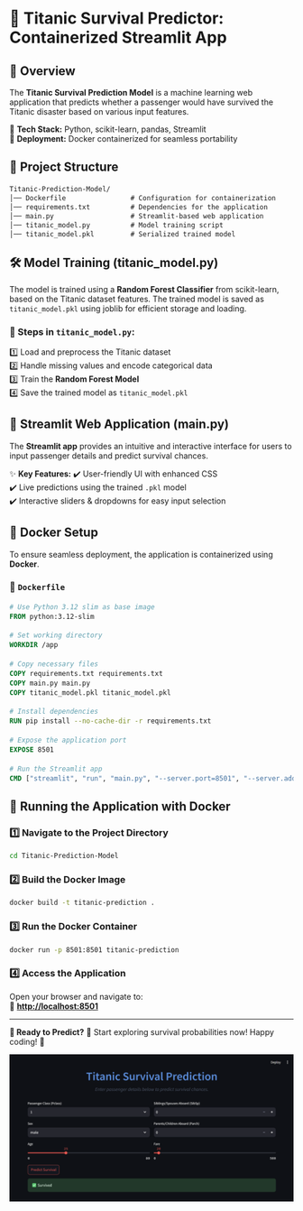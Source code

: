 # 🚢 Titanic Survival Predictor: Containerized Streamlit App

## 📌 Overview
The **Titanic Survival Prediction Model** is a machine learning web application that predicts whether a passenger would have survived the Titanic disaster based on various input features.

🔹 **Tech Stack:** Python, scikit-learn, pandas, Streamlit  
🔹 **Deployment:** Docker containerized for seamless portability  

## 📂 Project Structure
```
Titanic-Prediction-Model/
│── Dockerfile                # Configuration for containerization
│── requirements.txt          # Dependencies for the application
│── main.py                   # Streamlit-based web application
│── titanic_model.py          # Model training script
│── titanic_model.pkl         # Serialized trained model
```

## 🛠️ Model Training (titanic_model.py)
The model is trained using a **Random Forest Classifier** from scikit-learn, based on the Titanic dataset features. The trained model is saved as `titanic_model.pkl` using joblib for efficient storage and loading.

### 📌 Steps in `titanic_model.py`:
1️⃣ Load and preprocess the Titanic dataset  
2️⃣ Handle missing values and encode categorical data  
3️⃣ Train the **Random Forest Model**  
4️⃣ Save the trained model as `titanic_model.pkl`  

## 🎨 Streamlit Web Application (main.py)
The **Streamlit app** provides an intuitive and interactive interface for users to input passenger details and predict survival chances.

✨ **Key Features:**
✔️ User-friendly UI with enhanced CSS  
✔️ Live predictions using the trained `.pkl` model  
✔️ Interactive sliders & dropdowns for easy input selection  

## 🐳 Docker Setup
To ensure seamless deployment, the application is containerized using **Docker**.

### 📄 `Dockerfile`
```dockerfile
# Use Python 3.12 slim as base image
FROM python:3.12-slim

# Set working directory
WORKDIR /app

# Copy necessary files
COPY requirements.txt requirements.txt
COPY main.py main.py
COPY titanic_model.pkl titanic_model.pkl

# Install dependencies
RUN pip install --no-cache-dir -r requirements.txt

# Expose the application port
EXPOSE 8501

# Run the Streamlit app
CMD ["streamlit", "run", "main.py", "--server.port=8501", "--server.address=0.0.0.0"]
```

## 🚀 Running the Application with Docker

### 1️⃣ Navigate to the Project Directory
```sh
cd Titanic-Prediction-Model
```

### 2️⃣ Build the Docker Image
```sh
docker build -t titanic-prediction .
```

### 3️⃣ Run the Docker Container
```sh
docker run -p 8501:8501 titanic-prediction
```

### 4️⃣ Access the Application
Open your browser and navigate to:  
🔗 **[http://localhost:8501](http://localhost:8501)**

---
**📢 Ready to Predict?** 🚀 Start exploring survival probabilities now! Happy coding! 🎉

![Streamlit App Screenshot](https://github.com/vidhi-jaju/DockSpace/blob/503edea0a8d31ac50889f767b41cfc13cfd07b51/3.Titanic%20Survival%20Predictor%20Containerized%20Streamlit%20App/img2.png)


